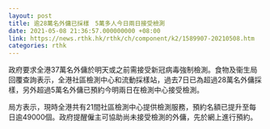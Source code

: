 ```yaml
---
layout: post
title: 逾28萬名外傭已採樣　5萬多人今日兩日接受檢測
date: 2021-05-08 21:36:57.000000000 +08:00
link: https://news.rthk.hk/rthk/ch/component/k2/1589907-20210508.htm
categories: rthk
---
```


政府要求全港37萬名外傭於明天或之前需接受新冠病毒強制檢測。食物及衞生局回覆查詢表示，全港社區檢測中心和流動採樣站，過去7日已為超過28萬名外傭採樣，另外超過5萬名外傭已預約今明兩日在檢測中心接受檢測。

局方表示，現時全港共有21間社區檢測中心提供檢測服務，預約名額已提升至每日逾49000個。政府提醒僱主可協助尚未接受檢測的外傭，先於網上進行預約。
